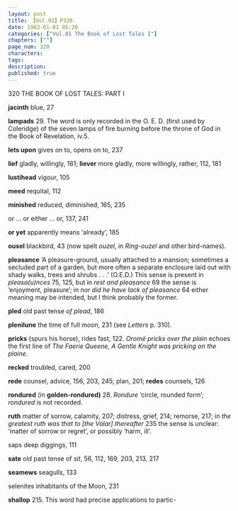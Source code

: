 ```yaml
---
layout: post
title: 【Vol.01】P320.
date: 1983-01-01 05:20
categories: ["Vol.01 The Book of Lost Tales I"]
chapters: [""]
page_num: 320
characters: 
tags: 
description: 
published: true
---
```


<p style="text-indent: 0;">
320      THE BOOK OF LOST TALES: PART I
</p>

<B>jacinth</B>   blue, 27

<B>lampads</B> 29. The word is only recorded in the O. E. D. (first used by Coleridge) of the seven lamps of fire burning before the throne of God in the Book of Revelation, iv.5.

<B>lets upon</B>   gives on to, opens on to, 237

<B>lief</B>   gladly, willingly, 181; <B>liever</B> more gladly, more willingly, rather, 112, 181

<B>lustihead</B>   vigour, 105

<B>meed</B>   requital, 112

<B>minished</B>   reduced, diminished, 165, 235

or ... or   either ... or, 137, 241

<B>or yet</B>   apparently means ‘already’, 185

<B>ousel</B>   blackbird, 43 (now spelt <I>ouzel</I>, in <I>Ring-ouzel</I> and other bird-names).

<B>pleasance</B>   ‘A pleasure-ground, usually attached to a mansion; sometimes a secluded part of a garden, but more often a separate enclosure laid out with shady walks, trees and shrubs . . .’ (O.E.D.) This sense is present in <I>pleasa(u)nces</I> 75, 125, but in <I>rest and pleasance</I> 69 the sense is ‘enjoyment, pleasure’; in <I>nor did he have lack of pleasance</I> 64 either meaning may be intended, but I think probably the former.

<B>pled</B>   old past tense <I>of plead</I>, 186

<B>plenilune</B>   the time of full moon, 231 (see <I>Letters</I> p. 310).

<B>pricks</B>   (spurs his horse), rides fast, 122. <I>Oromë pricks over the plain</I> echoes the first line of <I>The Faerie Queene, A Gentle Knight was pricking on the plaine</I>.

<B>recked</B>   troubled, cared, 200

<B>rede</B>   counsel, advice, 156, 203, 245; plan, 201; <B>redes</B> counsels, 126

<B>rondured</B>    (in <B>golden-rondured)</B> 28. <I>Rondure</I> ‘circle, rounded form’; <I>rondured</I> is not recorded.

<B>ruth</B>   matter of sorrow, calamity, 207; distress, grief, 214; remorse, 217; in <I>the greatest ruth was that to [the Valar] thereafter</I> 235 the sense is unclear: ‘matter of sorrow or regret’, or possibly ‘harm, ill’.

saps   deep diggings, 111

<B>sate</B>   old past tense of <I>sit</I>, 56, 112, 169, 203, 213, 217

<B>seamews</B>   seagulls, 133

selenites   inhabitants of the Moon, 231

<B>shallop</B>   215. This word had precise applications to partic-

